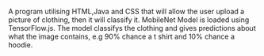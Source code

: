 A program utilising HTML,Java and CSS that will allow the user upload a picture of clothing, then it will classify it.  MobileNet Model is loaded using TensorFlow.js. The model classifys the clothing and gives predictions about what the image contains, e.g 90% chance a t shirt and 10% chance a hoodie. 
